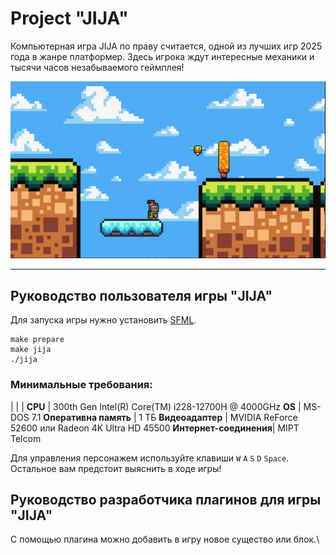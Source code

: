 # Project "JIJA"

Компьютерная игра JIJA по праву считается, одной из лучших игр 2025 года в жанре платформер.
Здесь игрока ждут интересные механики и тысячи часов незабываемого геймплея!

![](./images/game.png)

-----------------------------

## Руководство пользователя игры "JIJA"

Для запуска игры нужно установить [SFML](https://www.sfml-dev.org/download.php).

```
make prepare
make jija
./jija
```
### Минимальные требования:
|                      |  |
**CPU**                | 300th Gen Intel(R) Core(TM) i228-12700H @ 4000GHz
**OS**                 |  MS-DOS 7.1
**Оперативна память**  |  1 ТБ
**Видеоадаптер**       |  MVIDIA ReForce 52600 или Radeon 4K Ultra HD 45500
**Интернет-соединения**|  MIPT Telcom


Для управления персонажем используйте клавиши
`W` `A` `S` `D` `Space`.\
Остальное вам предстоит выяснить в ходе игры!

## Руководство разработчика плагинов для игры "JIJA"

С помощью плагина можно добавить в игру новое существо или блок.\




